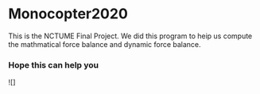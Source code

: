 # Monocopter2020
This is the NCTUME Final Project. We did this program to heip us compute the mathmatical force balance and dynamic force balance.
### Hope this can help you
![]
